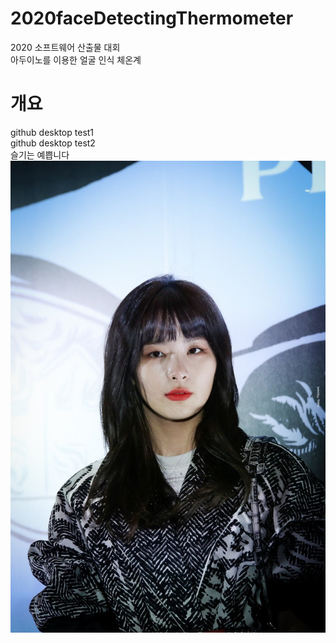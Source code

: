 # 2020faceDetectingThermometer
2020 소프트웨어 산출물 대회<br>
아두이노를 이용한 얼굴 인식 체온계<br>

# 개요

github desktop test1<br>
github desktop test2<br>
슬기는 예쁩니다<br>
<img src="https://github.com/KoYejune0302/2020faceDetectingThermometer/blob/main/source/seulgi1.jpg?raw=true">
